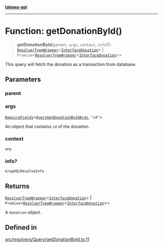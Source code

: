 [**talawa-api**](../../../../README.md)

***

# Function: getDonationById()

> **getDonationById**(`parent`, `args`, `context`, `info`?): [`ResolverTypeWrapper`](../../../../types/generatedGraphQLTypes/type-aliases/ResolverTypeWrapper.md)\<[`InterfaceDonation`](../../../../models/Donation/interfaces/InterfaceDonation.md)\> \| `Promise`\<[`ResolverTypeWrapper`](../../../../types/generatedGraphQLTypes/type-aliases/ResolverTypeWrapper.md)\<[`InterfaceDonation`](../../../../models/Donation/interfaces/InterfaceDonation.md)\>\>

This query will fetch the donation as a transaction from database.

## Parameters

### parent

### args

[`RequireFields`](../../../../types/generatedGraphQLTypes/type-aliases/RequireFields.md)\<[`QueryGetDonationByIdArgs`](../../../../types/generatedGraphQLTypes/type-aliases/QueryGetDonationByIdArgs.md), `"id"`\>

An object that contains `id` of the donation.

### context

`any`

### info?

`GraphQLResolveInfo`

## Returns

[`ResolverTypeWrapper`](../../../../types/generatedGraphQLTypes/type-aliases/ResolverTypeWrapper.md)\<[`InterfaceDonation`](../../../../models/Donation/interfaces/InterfaceDonation.md)\> \| `Promise`\<[`ResolverTypeWrapper`](../../../../types/generatedGraphQLTypes/type-aliases/ResolverTypeWrapper.md)\<[`InterfaceDonation`](../../../../models/Donation/interfaces/InterfaceDonation.md)\>\>

A `donation` object.

## Defined in

[src/resolvers/Query/getDonationById.ts:11](https://github.com/Suyash878/talawa-api/blob/e4413cec641a837926071678fed3c7f67234e31e/src/resolvers/Query/getDonationById.ts#L11)
